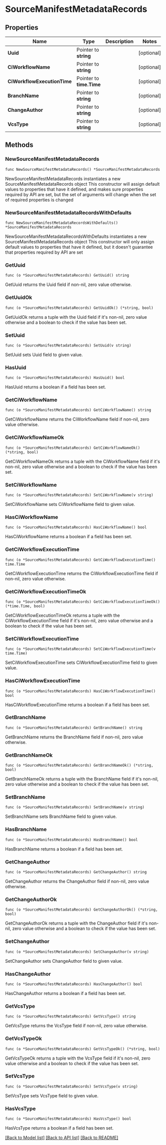 # SourceManifestMetadataRecords

## Properties

Name | Type | Description | Notes
------------ | ------------- | ------------- | -------------
**Uuid** | Pointer to **string** |  | [optional] 
**CiWorkflowName** | Pointer to **string** |  | [optional] 
**CiWorkflowExecutionTime** | Pointer to **time.Time** |  | [optional] 
**BranchName** | Pointer to **string** |  | [optional] 
**ChangeAuthor** | Pointer to **string** |  | [optional] 
**VcsType** | Pointer to **string** |  | [optional] 

## Methods

### NewSourceManifestMetadataRecords

`func NewSourceManifestMetadataRecords() *SourceManifestMetadataRecords`

NewSourceManifestMetadataRecords instantiates a new SourceManifestMetadataRecords object
This constructor will assign default values to properties that have it defined,
and makes sure properties required by API are set, but the set of arguments
will change when the set of required properties is changed

### NewSourceManifestMetadataRecordsWithDefaults

`func NewSourceManifestMetadataRecordsWithDefaults() *SourceManifestMetadataRecords`

NewSourceManifestMetadataRecordsWithDefaults instantiates a new SourceManifestMetadataRecords object
This constructor will only assign default values to properties that have it defined,
but it doesn't guarantee that properties required by API are set

### GetUuid

`func (o *SourceManifestMetadataRecords) GetUuid() string`

GetUuid returns the Uuid field if non-nil, zero value otherwise.

### GetUuidOk

`func (o *SourceManifestMetadataRecords) GetUuidOk() (*string, bool)`

GetUuidOk returns a tuple with the Uuid field if it's non-nil, zero value otherwise
and a boolean to check if the value has been set.

### SetUuid

`func (o *SourceManifestMetadataRecords) SetUuid(v string)`

SetUuid sets Uuid field to given value.

### HasUuid

`func (o *SourceManifestMetadataRecords) HasUuid() bool`

HasUuid returns a boolean if a field has been set.

### GetCiWorkflowName

`func (o *SourceManifestMetadataRecords) GetCiWorkflowName() string`

GetCiWorkflowName returns the CiWorkflowName field if non-nil, zero value otherwise.

### GetCiWorkflowNameOk

`func (o *SourceManifestMetadataRecords) GetCiWorkflowNameOk() (*string, bool)`

GetCiWorkflowNameOk returns a tuple with the CiWorkflowName field if it's non-nil, zero value otherwise
and a boolean to check if the value has been set.

### SetCiWorkflowName

`func (o *SourceManifestMetadataRecords) SetCiWorkflowName(v string)`

SetCiWorkflowName sets CiWorkflowName field to given value.

### HasCiWorkflowName

`func (o *SourceManifestMetadataRecords) HasCiWorkflowName() bool`

HasCiWorkflowName returns a boolean if a field has been set.

### GetCiWorkflowExecutionTime

`func (o *SourceManifestMetadataRecords) GetCiWorkflowExecutionTime() time.Time`

GetCiWorkflowExecutionTime returns the CiWorkflowExecutionTime field if non-nil, zero value otherwise.

### GetCiWorkflowExecutionTimeOk

`func (o *SourceManifestMetadataRecords) GetCiWorkflowExecutionTimeOk() (*time.Time, bool)`

GetCiWorkflowExecutionTimeOk returns a tuple with the CiWorkflowExecutionTime field if it's non-nil, zero value otherwise
and a boolean to check if the value has been set.

### SetCiWorkflowExecutionTime

`func (o *SourceManifestMetadataRecords) SetCiWorkflowExecutionTime(v time.Time)`

SetCiWorkflowExecutionTime sets CiWorkflowExecutionTime field to given value.

### HasCiWorkflowExecutionTime

`func (o *SourceManifestMetadataRecords) HasCiWorkflowExecutionTime() bool`

HasCiWorkflowExecutionTime returns a boolean if a field has been set.

### GetBranchName

`func (o *SourceManifestMetadataRecords) GetBranchName() string`

GetBranchName returns the BranchName field if non-nil, zero value otherwise.

### GetBranchNameOk

`func (o *SourceManifestMetadataRecords) GetBranchNameOk() (*string, bool)`

GetBranchNameOk returns a tuple with the BranchName field if it's non-nil, zero value otherwise
and a boolean to check if the value has been set.

### SetBranchName

`func (o *SourceManifestMetadataRecords) SetBranchName(v string)`

SetBranchName sets BranchName field to given value.

### HasBranchName

`func (o *SourceManifestMetadataRecords) HasBranchName() bool`

HasBranchName returns a boolean if a field has been set.

### GetChangeAuthor

`func (o *SourceManifestMetadataRecords) GetChangeAuthor() string`

GetChangeAuthor returns the ChangeAuthor field if non-nil, zero value otherwise.

### GetChangeAuthorOk

`func (o *SourceManifestMetadataRecords) GetChangeAuthorOk() (*string, bool)`

GetChangeAuthorOk returns a tuple with the ChangeAuthor field if it's non-nil, zero value otherwise
and a boolean to check if the value has been set.

### SetChangeAuthor

`func (o *SourceManifestMetadataRecords) SetChangeAuthor(v string)`

SetChangeAuthor sets ChangeAuthor field to given value.

### HasChangeAuthor

`func (o *SourceManifestMetadataRecords) HasChangeAuthor() bool`

HasChangeAuthor returns a boolean if a field has been set.

### GetVcsType

`func (o *SourceManifestMetadataRecords) GetVcsType() string`

GetVcsType returns the VcsType field if non-nil, zero value otherwise.

### GetVcsTypeOk

`func (o *SourceManifestMetadataRecords) GetVcsTypeOk() (*string, bool)`

GetVcsTypeOk returns a tuple with the VcsType field if it's non-nil, zero value otherwise
and a boolean to check if the value has been set.

### SetVcsType

`func (o *SourceManifestMetadataRecords) SetVcsType(v string)`

SetVcsType sets VcsType field to given value.

### HasVcsType

`func (o *SourceManifestMetadataRecords) HasVcsType() bool`

HasVcsType returns a boolean if a field has been set.


[[Back to Model list]](../README.md#documentation-for-models) [[Back to API list]](../README.md#documentation-for-api-endpoints) [[Back to README]](../README.md)



